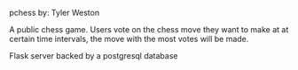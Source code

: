 pchess
by: Tyler Weston

A public chess game.
Users vote on the chess move they want to make at at certain time intervals, the move with the most votes will be made.

Flask server backed by a postgresql database
